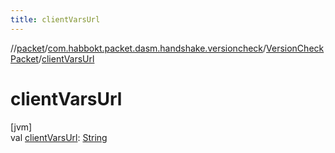 ```yaml
---
title: clientVarsUrl
---
```

//[packet](../../../index.html)/[com.habbokt.packet.dasm.handshake.versioncheck](../index.html)/[VersionCheckPacket](index.html)/[clientVarsUrl](client-vars-url.html)



# clientVarsUrl



[jvm]\
val [clientVarsUrl](client-vars-url.html): [String](https://kotlinlang.org/api/latest/jvm/stdlib/kotlin/-string/index.html)




